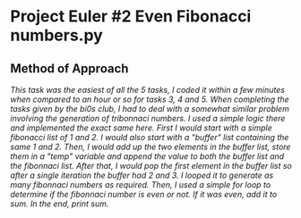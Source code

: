 # **Project Euler #2 Even Fibonacci numbers.py**
## **Method of Approach**
*This task was the easiest of all the 5 tasks, I coded it within a few minutes when compared to an hour or so for tasks 3, 4 and 5. When completing the tasks given by the bi0s club, I had to deal with a somewhat similar problem involving the generation of tribonnaci numbers. I used a simple logic there and implemented the exact same here. First I would start with a simple fibonacci list of 1 and 2. I would also start with a "buffer" list containing the same 1 and 2. Then, I would add up the two elements in the buffer list, store them in a "temp" variable and append the value to both the buffer list and the fibonnaci list. After that, I would pop the first element in the buffer list so after a single iteration the buffer had 2 and 3. I looped it to generate as many fibonnaci numbers as required. Then, I used a simple for loop to determine if the fibonnaci number is even or not. If it was even, add it to sum. In the end, print sum.*
